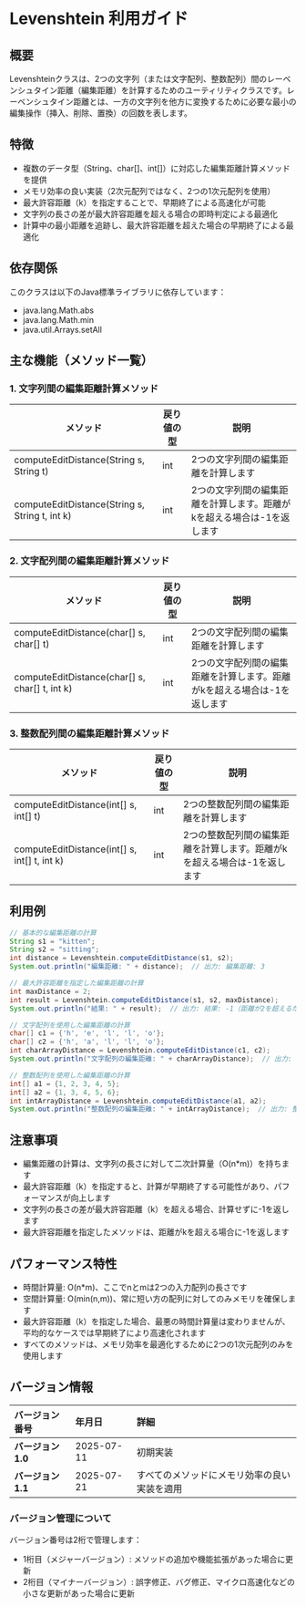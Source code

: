 # Levenshtein 利用ガイド

## 概要

Levenshteinクラスは、2つの文字列（または文字配列、整数配列）間のレーベンシュタイン距離（編集距離）を計算するためのユーティリティクラスです。レーベンシュタイン距離とは、一方の文字列を他方に変換するために必要な最小の編集操作（挿入、削除、置換）の回数を表します。

## 特徴

- 複数のデータ型（String、char[]、int[]）に対応した編集距離計算メソッドを提供
- メモリ効率の良い実装（2次元配列ではなく、2つの1次元配列を使用）
- 最大許容距離（k）を指定することで、早期終了による高速化が可能
- 文字列の長さの差が最大許容距離を超える場合の即時判定による最適化
- 計算中の最小距離を追跡し、最大許容距離を超えた場合の早期終了による最適化

## 依存関係

このクラスは以下のJava標準ライブラリに依存しています：

- java.lang.Math.abs
- java.lang.Math.min
- java.util.Arrays.setAll

## 主な機能（メソッド一覧）

### 1. 文字列間の編集距離計算メソッド

| メソッド                                           | 戻り値の型 | 説明                                    |
|------------------------------------------------|-------|---------------------------------------|
| computeEditDistance(String s, String t)        | int   | 2つの文字列間の編集距離を計算します                    |
| computeEditDistance(String s, String t, int k) | int   | 2つの文字列間の編集距離を計算します。距離がkを超える場合は-1を返します |

### 2. 文字配列間の編集距離計算メソッド

| メソッド                                           | 戻り値の型 | 説明                                     |
|------------------------------------------------|-------|----------------------------------------|
| computeEditDistance(char[] s, char[] t)        | int   | 2つの文字配列間の編集距離を計算します                    |
| computeEditDistance(char[] s, char[] t, int k) | int   | 2つの文字配列間の編集距離を計算します。距離がkを超える場合は-1を返します |

### 3. 整数配列間の編集距離計算メソッド

| メソッド                                         | 戻り値の型 | 説明                                     |
|----------------------------------------------|-------|----------------------------------------|
| computeEditDistance(int[] s, int[] t)        | int   | 2つの整数配列間の編集距離を計算します                    |
| computeEditDistance(int[] s, int[] t, int k) | int   | 2つの整数配列間の編集距離を計算します。距離がkを超える場合は-1を返します |

## 利用例

```java
// 基本的な編集距離の計算
String s1 = "kitten";
String s2 = "sitting";
int distance = Levenshtein.computeEditDistance(s1, s2);
System.out.println("編集距離: " + distance);  // 出力: 編集距離: 3

// 最大許容距離を指定した編集距離の計算
int maxDistance = 2;
int result = Levenshtein.computeEditDistance(s1, s2, maxDistance);
System.out.println("結果: " + result);  // 出力: 結果: -1（距離が2を超えるため）

// 文字配列を使用した編集距離の計算
char[] c1 = {'h', 'e', 'l', 'l', 'o'};
char[] c2 = {'h', 'a', 'l', 'l', 'o'};
int charArrayDistance = Levenshtein.computeEditDistance(c1, c2);
System.out.println("文字配列の編集距離: " + charArrayDistance);  // 出力: 文字配列の編集距離: 1

// 整数配列を使用した編集距離の計算
int[] a1 = {1, 2, 3, 4, 5};
int[] a2 = {1, 3, 4, 5, 6};
int intArrayDistance = Levenshtein.computeEditDistance(a1, a2);
System.out.println("整数配列の編集距離: " + intArrayDistance);  // 出力: 整数配列の編集距離: 2
```

## 注意事項

- 編集距離の計算は、文字列の長さに対して二次計算量（O(n*m)）を持ちます
- 最大許容距離（k）を指定すると、計算が早期終了する可能性があり、パフォーマンスが向上します
- 文字列の長さの差が最大許容距離（k）を超える場合、計算せずに-1を返します
- 最大許容距離を指定したメソッドは、距離がkを超える場合に-1を返します

## パフォーマンス特性

- 時間計算量: O(n*m)、ここでnとmは2つの入力配列の長さです
- 空間計算量: O(min(n,m))、常に短い方の配列に対してのみメモリを確保します
- 最大許容距離（k）を指定した場合、最悪の時間計算量は変わりませんが、平均的なケースでは早期終了により高速化されます
- すべてのメソッドは、メモリ効率を最適化するために2つの1次元配列のみを使用します

## バージョン情報

| バージョン番号       | 年月日        | 詳細                     |
|:--------------|:-----------|:-----------------------|
| **バージョン 1.0** | 2025-07-11 | 初期実装                   |
| **バージョン 1.1** | 2025-07-21 | すべてのメソッドにメモリ効率の良い実装を適用 |

### バージョン管理について

バージョン番号は2桁で管理します：

- 1桁目（メジャーバージョン）: メソッドの追加や機能拡張があった場合に更新
- 2桁目（マイナーバージョン）: 誤字修正、バグ修正、マイクロ高速化などの小さな更新があった場合に更新
